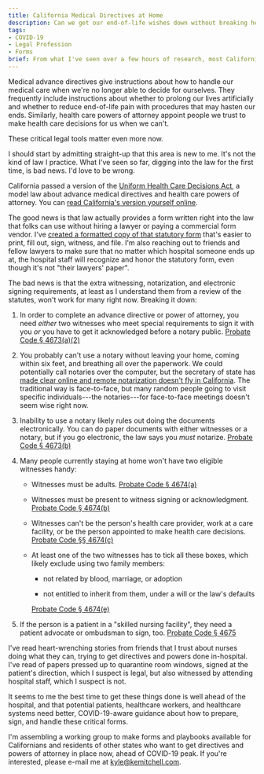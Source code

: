 ```yaml
---
title: California Medical Directives at Home
description: Can we get our end-of-life wishes down without breaking health orders?
tags:
- COVID-19
- Legal Profession
- Forms
brief: From what I've seen over a few hours of research, most Californians following the standing public health orders can't meet the legal requirements for preparing and signing documents say how they want medical decisions made for them if they become seriously ill.  What's more, they likely won't be able to do so at the hospital if they're admitted, especially if they're quarantined.  I suspect the same in many other states.
---
```


Medical advance directives give instructions about how to handle our medical care when we're no longer able to decide for ourselves.  They frequently include instructions about whether to prolong our lives artificially and whether to reduce end-of-life pain with procedures that may hasten our ends.  Similarly, health care powers of attorney appoint people we trust to make health care decisions for us when we can't.

These critical legal tools matter even more now.

I should start by admitting straight-up that this area is new to me.  It's not the kind of law I practice.  What I've seen so far, digging into the law for the first time, is bad news.  I'd love to be wrong.

California passed a version of the [Uniform Health Care Decisions Act](https://www.uniformlaws.org/committees/community-home?CommunityKey=63ac0471-5975-49b0-8a36-6a4d790a4edf), a model law about advance medical directives and health care powers of attorney.  You can [read California's version yourself online](https://leginfo.legislature.ca.gov/faces/codes_displayexpandedbranch.xhtml?tocCode=PROB&division=4.7.&title=&part=2.&chapter=&article=).

The good news is that law actually provides a form written right into the law that folks can use without hiring a lawyer or paying a commercial form vendor.  I've [created a formatted copy of that statutory form](/files/statutory-form.pdf) that's easier to print, fill out, sign, witness, and file.  I'm also reaching out to friends and fellow lawyers to make sure that no matter which hospital someone ends up at, the hospital staff will recognize and honor the statutory form, even though it's not "their lawyers' paper".

The bad news is that the extra witnessing, notarization, and electronic signing requirements, at least as I understand them from a review of the statutes, won't work for many right now.  Breaking it down:

1.  In order to complete an advance directive or power of attorney, you need _either_ two witnesses who meet special requirements to sign it with you _or_ you have to get it acknowledged before a notary public.  [Probate Code § 4673(a)(2)][4673]

2.  You probably can't use a notary without leaving your home, coming within six feet, and breathing all over the paperwork.  We could potentially call notaries over the computer, but the secretary of state has [made clear online and remote notarization doesn't fly in California](https://www.sos.ca.gov/notary/customer-alerts/).  The traditional way is face-to-face, but many random people going to visit specific individuals---the notaries---for face-to-face meetings doesn't seem wise right now.

3.  Inability to use a notary likely rules out doing the documents electronically.  You can do paper documents with either witnesses or a notary, but if you go electronic, the law says you _must_ notarize.  [Probate Code § 4673(b)][4673]

4.  Many people currently staying at home won't have two eligible witnesses handy:

    - Witnesses must be adults.  [Probate Code § 4674(a)][4674]

    - Witnesses must be present to witness signing or acknowledgment.  [Probate Code § 4674(b)][4674]

    - Witnesses can't be the person's health care provider, work at a care facility, or be the person appointed to make health care decisions.  [Probate Code §§ 4674(c)][4674]

    - At least one of the two witnesses has to tick all these boxes, which likely exclude using two family members:

      - not related by blood, marriage, or adoption

      - not entitled to inherit from them, under a will or the law's defaults

      [Probate Code § 4674(e)][4674]

5.  If the person is a patient in a "skilled nursing facility", they need a patient advocate or ombudsman to sign, too. [Probate Code § 4675][4675]

[4673]: https://leginfo.legislature.ca.gov/faces/codes_displaySection.xhtml?sectionNum=4673.&lawCode=PROB

[4674]: https://leginfo.legislature.ca.gov/faces/codes_displaySection.xhtml?sectionNum=4674.&lawCode=PROB

[4675]: https://leginfo.legislature.ca.gov/faces/codes_displaySection.xhtml?sectionNum=4674.&lawCode=PROB

I've read heart-wrenching stories from friends that I trust about nurses doing what they can, trying to get directives and powers done in-hospital.  I've read of papers pressed up to quarantine room windows, signed at the patient's direction, which I suspect is legal, but also witnessed by attending hospital staff, which I suspect is not.

It seems to me the best time to get these things done is well ahead of the hospital, and that potential patients, healthcare workers, and healthcare systems need better, COVID-19-aware guidance about how to prepare, sign, and handle these critical forms.

I'm assembling a working group to make forms and playbooks available for Californians and residents of other states who want to get directives and powers of attorney in place now, ahead of COVID-19 peak.  If you're interested, please e-mail me at [kyle@kemitchell.com](mailto:kyle@kemitchell.com).
